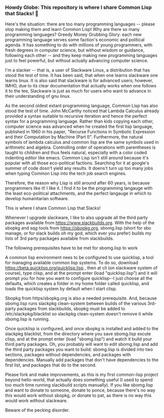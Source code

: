 ### Howdy Globe:  This repository is where I share Common Lisp that Slacks! 👋
<!--
**slac-in-the-box/slac-in-the-box** is a ✨ _special_ ✨ repository because its `README.md` (this file) appears on your GitHub profile.
Here are some ideas to get you started:
- 🔭 I’m currently working on ...
- 🌱 I’m currently learning ...
- 👯 I’m looking to collaborate on ...
- 🤔 I’m looking for help with ...
- 💬 Ask me about ...
- 📫 How to reach me: ...
- 😄 Pronouns: ...
- ⚡ Fun fact: ...
-->
Here's the situation:  there are too many programming languages -- please stop making them and learn Common Lisp! Why are there so many programming languages?  Greedy Money Grubbing Glory:  each new programming language serves some faction's economic and political agenda.  It has something to do with millions of young programmers, with fresh degrees in computer science, but without wisdom or guidance, following each other -- and they keep making new programming languages just to feel powerful, but without actually advancing computer science.    

I'm a slacker -- that is, a user of Slackware Linux, a distribution that has stood the test of time.  It has been said, that when one learns slackware one learns linux.  It is also said that slackware is for advanced users; however, IMHO, due to its clear documentation that actually works when one follows it to the tee, Slackware is just as much for users who want to advance in their understanding of gnu linux.  

As the second oldest extant programming language, Common Lisp has also stood the test of time.  John McCarthy noticed that Lambda Calculus already provided a syntax suitable to recursive iteration and hence the perfect syntax for a programming language.  Rather than kids copying each other, computer science was advanced when he created the first lisp language, published in 1960 in his paper, "Recurse Functions in Symbolic Expression and their Computation by Machine (Part I)".  Furthermore, the natural symbols of lambda calculus and common lisp are the same symbols used in arithmetic and algebra.  Controlling order of operations with parentheses is taught to children and thus feels natural, especially with a color coded indenting editor like emacs.  Common Lisp isn't still around because it's popular with all those eco-political factions.  Searching for it at google's summer of code dosn't yield any results.  It doens't turn up too many jobs when typing Common Lisp into the tech job search engines.  

Therefore, the reason why Lisp is still around after 60 years, is because programmers like it!  I like it.  I find it to be the programming langauge with the least eco-political attachments, and the perfect langauge in which to develop humanitarian software.

This is where I share Common Lisp that Slacks!  

Whenever I upgrade slackware, I like to also upgrade all the third party packages available from https://www.slackbuilds.org.  With the help of the sbopkg and sqg tools from https://sbopkg.org, sbomg.lisp (short for sbo manage, or for slack builds oh my god, which ever you prefer) builds my lists of 3rd party packages available from slackbuilds.  

The following prerequisites have to be met for sbomg.lisp to work

A common lisp environment nees to be configured to use quicklisp, a tool for managing available common lisp systems.  To do so, download https://beta.quicklisp.org/quicklisp.lisp , then at cli (on slackware system of course), type clisp, and at the prompt enter (load "quicklisp.lisp") and it will prompt you for how you want to configure quicklisp--I just choose all the defaults, which creates a folder in my home folder called quicklisp, and loads the quicklisp system by default when I start clisp.

Sbopkg from https/sbopkg.org is also a needed prerequisite.  And, because sbomg.lisp runs slackpkg clean-system between builds of the various 3rd-party packages from slackbuilds, sbopkg must be added to /etc/slackpkg/blacklist so slackpkg clean-system doesn't remove it while sbomg.lisp is running.

Once quicklisp is configured, and once sbopkg is installed and added to the slackpkg blacklist, from the directory where you save sbomg.lisp excute clisp, and at the prompt enter (load "sbomg.lisp") and watch it build your third party packages.  Oh, you probably will want to edit sbomg.lisp and add the third party packages you want to build:  sbomg.lisp is divided into two sections, packages without dependencies, and packages with dependencies.  Manually add packages that don't have dependencies to the first list, and packages that do to the second.

Please fork and make improvements, as this is my first common-lisp project beyond hello-world, that actually does something useful (I used to spend too much time running slackbuild scripts manually).  If you like sbomg.lisp and want to donate to someone, donate to ponce, because there's no way this would work without sbopkg, or donate to pat, as there is no way this would work without slackware.

Beware of the pecking disorder.
